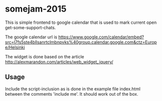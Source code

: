# somejam-2015

This is simple frontend to google calendar that is used to mark current open get-some-support-chats.

The google calendar url is https://www.google.com/calendar/embed?src=l7fs5ste4bllsanrtclmbnpvks%40group.calendar.google.com&ctz=Europe/Helsinki

The widget is done based on the article http://alexmarandon.com/articles/web_widget_jquery/

## Usage

Include the script-inclusion as is done in the example file index.html between the comments 'include me'. It should work out of the box.

